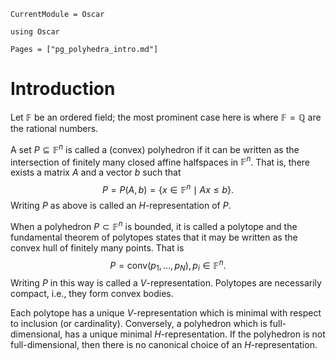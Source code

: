 ```@meta
CurrentModule = Oscar
```

```@setup oscar
using Oscar
```

```@contents
Pages = ["pg_polyhedra_intro.md"]
```

# Introduction

Let $\mathbb{F}$ be an ordered field; the most prominent case here is where
$\mathbb{F}=\mathbb{Q}$ are the rational numbers.

A set $P \subseteq \mathbb{F}^n$ is called a (convex) polyhedron if it can be
written as the intersection of finitely many closed affine halfspaces in
$\mathbb{F}^n$.  That is, there exists a matrix $A$ and a vector $b$ such that
$$P = P(A,b) = \{ x \in \mathbb{F}^n \mid Ax \leq b\}.$$ Writing $P$ as above
is called an $H$-representation of $P$.

When a polyhedron $P \subset \mathbb{F}^n$ is bounded, it is called a polytope
and the fundamental theorem of polytopes states that it may be written as the
convex hull of finitely many points.
That is $$P = \textrm{conv}(p_1,\ldots,p_N), p_i \in \mathbb{F}^n.$$
Writing $P$ in this way is called a $V$-representation.
Polytopes are necessarily compact, i.e., they form convex bodies.

Each polytope has a unique $V$-representation which is minimal with respect to
inclusion (or cardinality).
Conversely, a polyhedron which is full-dimensional, has a unique minimal
$H$-representation.
If the polyhedron is not full-dimensional, then there is no canonical choice of
an $H$-representation.
